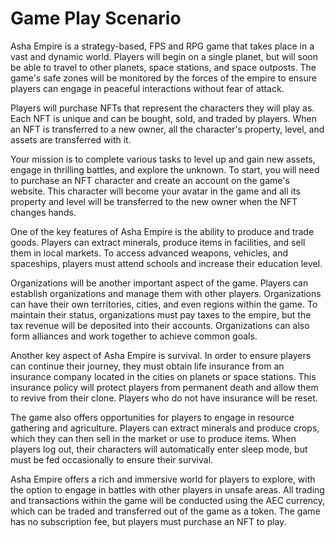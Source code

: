 # Game Play Scenario

Asha Empire is a strategy-based, FPS and RPG game that takes place in a vast and dynamic world. Players will begin on a single planet, but will soon be able to travel to other planets, space stations, and space outposts. The game's safe zones will be monitored by the forces of the empire to ensure players can engage in peaceful interactions without fear of attack.

Players will purchase NFTs that represent the characters they will play as. Each NFT is unique and can be bought, sold, and traded by players. When an NFT is transferred to a new owner, all the character's property, level, and assets are transferred with it.

Your mission is to complete various tasks to level up and gain new assets, engage in thrilling battles, and explore the unknown. To start, you will need to purchase an NFT character and create an account on the game's website. This character will become your avatar in the game and all its property and level will be transferred to the new owner when the NFT changes hands.

One of the key features of Asha Empire is the ability to produce and trade goods. Players can extract minerals, produce items in facilities, and sell them in local markets. To access advanced weapons, vehicles, and spaceships, players must attend schools and increase their education level.

Organizations will be another important aspect of the game. Players can establish organizations and manage them with other players. Organizations can have their own territories, cities, and even regions within the game. To maintain their status, organizations must pay taxes to the empire, but the tax revenue will be deposited into their accounts. Organizations can also form alliances and work together to achieve common goals.

Another key aspect of Asha Empire is survival. In order to ensure players can continue their journey, they must obtain life insurance from an insurance company located in the cities on planets or space stations. This insurance policy will protect players from permanent death and allow them to revive from their clone. Players who do not have insurance will be reset.

The game also offers opportunities for players to engage in resource gathering and agriculture. Players can extract minerals and produce crops, which they can then sell in the market or use to produce items. When players log out, their characters will automatically enter sleep mode, but must be fed occasionally to ensure their survival.

Asha Empire offers a rich and immersive world for players to explore, with the option to engage in battles with other players in unsafe areas. All trading and transactions within the game will be conducted using the AEC currency, which can be traded and transferred out of the game as a token. The game has no subscription fee, but players must purchase an NFT to play.
